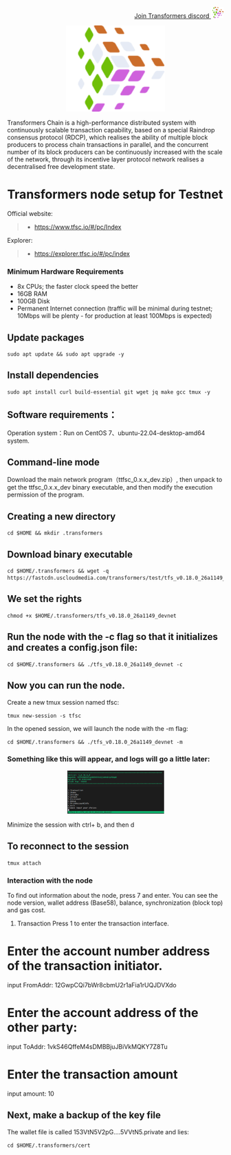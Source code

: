 <p style="font-size:14px" align="right">
<a href="https://discord.gg/6PVYyQnRCy" target="_blank">Join Transformers discord <img src="https://github.com/Vitek7373/testnet_manual/blob/main/transformerslogo.png" width="30"/></a>
</p>

<p align="center">
  <img height="200" height="auto" src="https://github.com/Vitek7373/testnet_manual/blob/main/transformerslogo.png">
</p>

   Transformers Chain is a high-performance distributed system with continuously scalable transaction capability, based on a special Raindrop consensus protocol (RDCP), which realises the ability of multiple block producers to process chain transactions in parallel, and the concurrent number of its block producers can be continuously increased with the scale of the network, through its incentive layer protocol network realises a decentralised free development state.

#  Transformers node setup for Testnet

Official website:
>-  https://www.tfsc.io/#/pc/Index

Explorer:
>-  https://explorer.tfsc.io/#/pc/index



### Minimum Hardware Requirements
 - 8x CPUs; the faster clock speed the better
 - 16GB RAM
 - 100GB Disk
 - Permanent Internet connection (traffic will be minimal during testnet; 10Mbps will be plenty - for production at least 100Mbps is expected)

## Update packages
```
sudo apt update && sudo apt upgrade -y
```

## Install dependencies
```
sudo apt install curl build-essential git wget jq make gcc tmux -y
```
## Software requirements：
Operation system：Run on CentOS 7、ubuntu-22.04-desktop-amd64 system.

## Command-line mode
Download the main network program（ttfsc_0.x.x_dev.zip）, then unpack to get the ttfsc_0.x.x_dev binary executable, and then modify the execution permission of the program.

## Creating a new directory
```
cd $HOME && mkdir .transformers
```

## Download binary executable
```
cd $HOME/.transformers && wget -q https://fastcdn.uscloudmedia.com/transformers/test/tfs_v0.18.0_26a1149_devnet
```
## We set the rights

```
chmod +x $HOME/.transformers/tfs_v0.18.0_26a1149_devnet
```

## Run the node with the -c flag so that it initializes and creates a config.json file:
```
cd $HOME/.transformers && ./tfs_v0.18.0_26a1149_devnet -c
```

## Now you can run the node.

Create a new tmux session named tfsc:
```
tmux new-session -s tfsc
```

In the opened session, we will launch the node with the -m flag:
```
cd $HOME/.transformers && ./tfs_v0.18.0_26a1149_devnet -m
```

### Something like this will appear, and logs will go a little later:

<p align="center">
  <img height="100" height="auto" src="https://github.com/Vitek7373/testnet_manual/blob/main/Transformers/scrine1.png">
</p>

Minimize the session with ctrl+ b, and then d

## To reconnect to the session
```
tmux attach
```

### Interaction with the node
To find out information about the node, press 7 and enter. You can see the node version, wallet address (Base58), balance, synchronization (block top) and gas cost.

1. Transaction
Press 1 to enter the transaction interface.

# Enter the account number address of the transaction initiator.

input FromAddr: 12GwpCQi7bWr8cbmU2r1aFia1rUQJDVXdo

# Enter the account address of the other party:

input ToAddr: 1vkS46QffeM4sDMBBjuJBiVkMQKY7Z8Tu


# Enter the transaction amount
input amount: 10


## Next, make a backup of the key file
The wallet file is called 153VtN5V2pG....5VVtN5.private and lies:
```
cd $HOME/.transformers/cert
```

